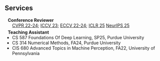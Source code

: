 ## Services

<h4 style="margin:0 10px 0;">Conference Reviewer</h4>

<ul style="margin:0 0 5px;">
  <a href="https://cvpr.thecvf.com/"><autocolor>CVPR 22-24</autocolor></a>; 
  <a href="http://iccv2023.thecvf.com/"><autocolor>ICCV 23</autocolor></a>; 
  <a href="https://eccv.ecva.net/"><autocolor>ECCV 22-24</autocolor></a>;
  <a href="https://iclr.cc/"><autocolor>ICLR 25</autocolor></a>
  <a href="https://neurips.cc/"><autocolor>NeurIPS 25</autocolor></a>
</ul>

<h4 style="margin:0 10px 0;">Teaching Assistant</h4>

<ul style="margin:0 0 5px;">
  <li>CS 587 Foundations Of Deep Learning, SP25, Purdue University</li>
  <li>CS 314 Numerical Methods, FA24, Purdue University</li>
  <li>CIS 680 Advanced Topics in Machine Perception, FA22, University of Pennsylvania</li>
</ul>
<br>
